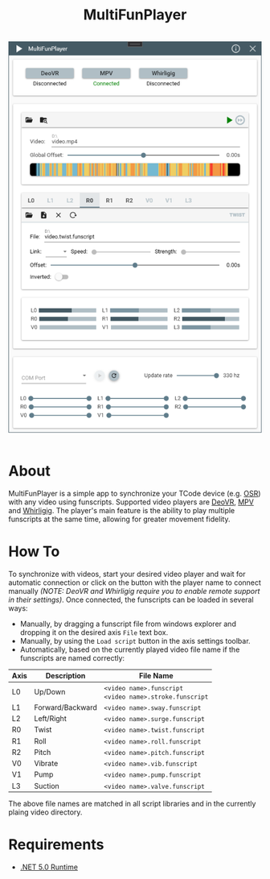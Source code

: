 <div align="center">
    <h1>MultiFunPlayer</h1>
    <br/>
    <img src="Assets/screenshot.png"/>
</div>

<br/>

# About

MultiFunPlayer is a simple app to synchronize your TCode device (e.g. [OSR](https://www.patreon.com/tempestvr)) with any video using funscripts. Supported video players are [DeoVR](https://deovr.com/), [MPV](https://mpv.io/) and [Whirligig](http://whirligig.xyz/).
The player's main feature is the ability to play multiple funscripts at the same time, allowing for greater movement fidelity.

# How To

To synchronize with videos, start your desired video player and wait for automatic connection or click on the button with the player name to connect manually *(NOTE: DeoVR and Whirligig require you to enable remote support in their settings)*. Once connected, the funscripts can be loaded in several ways:

* Manually, by dragging a funscript file from windows explorer and dropping it on the desired axis `File` text box.
* Manually, by using the `Load script` button in the axis settings toolbar.
* Automatically, based on the currently played video file name if the funscripts are named correctly:

| Axis | Description | File Name |
|-|-|-|
| L0 | Up/Down | `<video name>.funscript` <br/> `<video name>.stroke.funscript` |
| L1 | Forward/Backward | `<video name>.sway.funscript` |
| L2 | Left/Right | `<video name>.surge.funscript` |
| R0 | Twist | `<video name>.twist.funscript` |
| R1 | Roll | `<video name>.roll.funscript` |
| R2 | Pitch | `<video name>.pitch.funscript` |
| V0 | Vibrate | `<video name>.vib.funscript` |
| V1 | Pump | `<video name>.pump.funscript` |
| L3 | Suction | `<video name>.valve.funscript` |

The above file names are matched in all script libraries and in the currently plaing video directory.

# Requirements

* [.NET 5.0 Runtime](https://dotnet.microsoft.com/download/dotnet/current/runtime)
